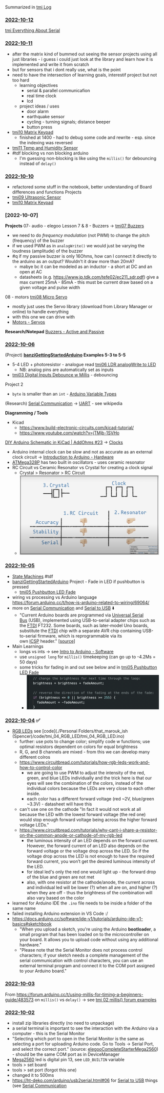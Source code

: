 Summarized in [tmi Log](tmi%20Log.md)

### [2022-10-12](2022-10-12)
[tmi Everything About Serial](tmi%20Everything%20About%20Serial.md)

### [2022-10-11](2022-10-11)
- after the matrix kind of bummed out seeing the sensor projects using all just libraries - i guess i could just look at the library and learn how it is implemented and write it from scratch 
- but for sensors that i dont really use, what is the point
- need to have the intersection of learning goals, interestif project but not too hard
	- learning objectives
		- serial & parallel communicafion
		- real time clock
		- lcd 
	- project ideas / uses
		- door alarm
		- earthquake sensor
		- cycling - turning signals; distance beeper
		- button press
- [tmi10 Matrix Keypad](tmi10%20Matrix%20Keypad.md)
	- finished at 1400 - had to debug some code and rewrite - esp. since the indexing was reversed
- [tmi11 Temp and Humidity Sensor](tmi11%20Temp%20and%20Humidity%20Sensor.md)
- #tdf blocking vs non blocking arduino
	- I'm guessing non-blocking is like using the `millis()` for debouncing instead of `delay()`

### [2022-10-10](2022-10-10)
- refactored some stuff in the notebook, better understanding of Board differences and functions
Projects
- [tmi09 Ultrasonic Sensor](tmi09%20Ultrasonic%20Sensor.md)
- [tmi10 Matrix Keypad](tmi10%20Matrix%20Keypad.md)

### [2022-10-07]
**Projects**
07- audio - elegoo Lesson 7 & 8 - Buzzers -> [tmi07 Buzzers](tmi07%20Buzzers.md)
- we need to do _frequency modulation_ (not PWM) to change the pitch (frequency) of the buzzer
- if we used PWM as in `analogWrite()` we would just be varying the loudness (amplitude) of the buzzer
- #q if my passive buzzer is only 16Ohms, how can I connect it directly to the arduino as an output? Wouldn't it draw more than 20mA? 
	- mabye bc it can be modeled as an inductor - a short at DC and an open at AC
	- datasheets (e.g. https://www.jp.tdk.com/tefe02/ec211_sdr.pdf) give a max current 25mA - 85mA  - this must be current draw based on a given voltage and pulse width

08 - motors [tmi08 Micro Servo](Personal%20Folders/that_marouk_ish/tmi08%20Micro%20Servo.md)
- mostly just uses the Servo library (download from Library Manager or online) to handle everything
- with this one we can drive with 
- [Motors - Servos](../../Motors%20-%20Servos.md)

**Research/Notepad**
[Buzzers - Active and Passive](../../Buzzers%20-%20Active%20and%20Passive.md)

### [2022-10-06](2022-10-06)
(Project)
**[banziGettingStartedArduino](banziGettingStartedArduino.md) Examples 5-3 
 to 5-5**
- 5-4 LED + photoresistor - analogue read [tmi06 LDR analogWrite to LED](tmi06%20LDR%20analogWrite%20to%20LED.md)
	- NB: analog pins are automatically set as inputs 
- [tmi03 Digital Inputs Debounce w Millis](tmi03%20Digital%20Inputs%20Debounce%20w%20Millis.md) - debouncing

Project 2
- `byte` is smaller than an `int` - [Arduino Variable Types](../../Arduino%20Variable%20Types.md)
	
(Research)
[Serial Communication](../../Serial%20Communication.md) -> [UART](UART.md) - see wikipedia 
	
**Diagramming / Tools**
- Kicad 
	- https://www.build-electronic-circuits.com/kicad-tutorial/
	- https://www.youtube.com/watch?v=jTMjb-1SVHo

[DIY Arduino Schematic in KiCad | AddOhms #23](https://www.youtube.com/watch?v=5fvdxd0QhTw) -> [Clocks](Clocks.md)
- Arduino internal clock can be slow and not as accurate as an external clock circuit -> [Introduction to Arduino - Hardware](../../Introduction%20to%20Arduino%20-%20Hardware.md)
- [ATMega328P](ATMega328P.md) has two built in oscillators - uses ceramic resonator
- RC Circuit vs Ceramic Resonator vs Crystal for creating a clock signal
	- Crystal > Resonator > RC Circuit
	- ![](attachments/Screen%20Shot%202022-10-06%20at%206.59.33%20PM.png)

### [2022-10-05](2022-10-05)
- [State Machines](State%20Machines.md) #tdf
- [banziGettingStartedArduino](banziGettingStartedArduino.md) Project - Fade in LED if pushbutton is pressed 
	- [tmi05 Pushbutton LED Fade](tmi05%20Pushbutton%20LED%20Fade.md)
- wiring vs processing vs Arduino language https://forum.arduino.cc/t/how-is-arduino-related-to-wiring/69064/
- more on [Serial Communication](../../Serial%20Communication.md) and [Serial to USB](Serial%20to%20USB) ⬇️ 
	- "Current Arduino boards are programmed via [Universal Serial Bus](https://en.wikipedia.org/wiki/Universal_Serial_Bus "Universal Serial Bus") (USB), implemented using USB-to-serial adapter chips such as the [FTDI](https://en.wikipedia.org/wiki/FTDI "FTDI") FT232. Some boards, such as later-model Uno boards, substitute the [FTDI](https://en.wikipedia.org/wiki/FTDI "FTDI") chip with a separate AVR chip containing USB-to-serial firmware, which is reprogrammable via its own [ICSP](https://en.wikipedia.org/wiki/In-system_programming "In-system programming") header."  [[source](https://en.wikipedia.org/wiki/Arduino#Hardware)]
- Main Learnings
	- longs vs ints -> see [Intro to Arduino - Software](../../Intro%20to%20Arduino%20-%20Software.md)
	- use `unsigned long` for `millis()` timekeeping (can go up to -4.2Ms = 50 days)
	- some tricks for fading in and out see below and in [tmi05 Pushbutton LED Fade](tmi05%20Pushbutton%20LED%20Fade.md)
		- ![](attachments/Pasted%20image%2020221005215410.png)


### [2022-10-04](2022-10-04) ✅ 
- [RGB LEDs](../../RGB%20LEDs.md)  see [code](./Personal Folders/that_marouk_ish (Spencer)/code/tmi_04_RGB_LED/tmi_04_RGB_LED.ino)
	- further: use pots to change color; simplify code w functions; use optimal resistors dependent on colors for equal brightness
	- R, G, and B channels are mixed - from this we can develop many different colros
	- https://www.circuitbread.com/tutorials/how-rgb-leds-work-and-how-to-control-color
		- we are going to use PWM to adjust the intensity of the red, green, and blue LEDs individually and the trick here is that our eyes will see the combination of the colors, instead of the individual colors because the LEDs are very close to each other inside. 
		-  each color has a different forward voltage (red ~2V, blue/green ~3.3V) - datasheet will have this
	- can't use one on the cathode "In fact it would not work at all because the LED with the lowest forward voltage (the red one) would stop enough forward voltage being across the higher forward voltage LEDs."
	- https://www.circuitbread.com/tutorials/why-cant-i-share-a-resistor-on-the-common-anode-or-cathode-of-my-rgb-led
		- the luminous intensity of an LED depends on the forward current. However, the forward current of an LED also depends on the forward voltage or the voltage drop across the LED. So if the voltage drop across the LED is not enough to have the required forward current, you won’t get the desired luminous intensity of the LED.
		- for ideal led's only the red one would light up - the forward drop of the blue and green are not met
		- also, with one resistor at the cathode/anode, the current across and individual led will be lower (?) when all are on, and higher (?) when they are off - thus the brightness of the combination will also vary based on the color
- learned for Arduino IDE the `.ino` file needs to  be inside a folder of the same name
- failed installing Arduino extension in VS Code :/
- https://docs.arduino.cc/software/ide-v1/tutorials/arduino-ide-v1-basics#sketchbook
	- "When you upload a sketch, you're using the Arduino **bootloader**, a small program that has been loaded on to the microcontroller on your board. It allows you to upload code without using any additional hardware." 
	- "Please note that the Serial Monitor does not process control characters; if your sketch needs a complete management of the serial communication with control characters, you can use an external terminal program and connect it to the COM port assigned to your Arduino board."

### [2022-10-03](2022-10-03)
From https://forum.arduino.cc/t/using-millis-for-timing-a-beginners-guide/483573 on `millis()` vs `delay()` -> see [tmi 02 millis() forum examples](code/tmi%2002%20millis()%20forum%20examples/tmi%2002%20millis()%20forum%20examples.md)


### [2022-10-02](2022-10-02)
- install zip libraries directly (no need to unpackage)
- a serial terminal is important to see the interaction with the Arduino via a computer - this is the Serial Monitor
- "Selecting which port to open in the Serial Monitor is the same as selecting a port for uploading Arduino code. Go to Tools -> Serial Port, and select the correct port." (source: [elegooCompleteStarterMega2560](elegooCompleteStarterMega2560.md)) - should be the same COM port as in DeviceManager
- [Mega2560](Mega2560.md) led is digital pin 13, see `LED_BUILTIN` variable
- tools > set board
- tools > set port (forgot this one)
- changed it to 500ms
- https://ht-deko.com/arduino/usb2serial.html#06 for [Serial to USB](Serial%20to%20USB.md) things (see [Serial Communication](Serial%20Communication.md)